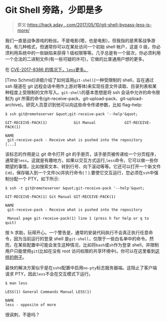 # Git Shell 旁路，少即是多

> 原文:[https://hack aday . com/2017/05/10/git-shell-bypass-less-is-more/](https://hackaday.com/2017/05/10/git-shell-bypass-less-is-more/)

我们一直是战争游戏的粉丝。不是电影(嗯，也是电影)，但我指的是黑客战争游戏。有几种格式，但通常你可以在某处访问一个初始 shell 帐户，这是 0 级，你必须利用系统中的一些缺陷来获得 1 级权限等等。几乎总是有一个层次，你必须利用一个合法的二进制文件(有一些可疑的许可)，它做的比普通用户想的更多。

在 [CVE-2017-8386 的情况下，`less`更多。](https://insinuator.net/2017/05/git-shell-bypass-by-abusing-less-cve-2017-8386/)

[Timo Schmid]详细介绍了如何滥用`git-shell`(一种受限制的 shell，旨在通过 ssh 隧道在 git 远程会话中用作上游对等体)来实现任意文件读取、目录列表和某种程度上受限制的文件写入。`git-shell`的基本思想是将 ssh 会话中允许的命令限制为 git 所需的命令(git-receive-pack、git-upload-pack、git-upload-archive)。研究人员意识到他可以向这些命令传递参数，比如 flag–help:

```
$ ssh git@remoteserver &quot;git-receive-pack '--help'&quot;

GIT-RECEIVE-PACK(1)            Git Manual             GIT-RECEIVE-PACK(1)

NAME
 git-receive-pack - Receive what is pushed into the repository
[...]
```

该标志的作用是让 git 命令打开 git 的手册页，该手册页被传递给一个分页程序，通常是`less`。这就是有趣地方。如果以交互方式运行,`less`命令，它可以做一些你期望的事情，比如搜索文本、转到行号、向下滚动等等。它还可以打开一个新文件(:e)，保存输入到一个文件(s)并执行命令(！).要使它交互运行，您必须在`ssh`中强制分配一个 PTY，如下所示:

```
$ ssh -t git@remoteserver &quot;git-receive-pack '--help'&quot;

GIT-RECEIVE-PACK(1) Git Manual GIT-RECEIVE-PACK(1)

NAME
 git-receive-pack - Receive what is pushed into the repository

 Manual page git-receive-pack(1) line 1 (press h for help or q to quit)

```

按 h 求助，玩得开心。一个警告是，通常的安装代码执行不会真正执行任意命令，因为当前运行的登录 shell 是`git-shell`，仅限于一些白名单中的命令。然而，在某些配置中可能会发生这种情况，比如将`bash`或`sh`作为登录 shell，并限制用户只能使用`git`(比如在没有 root 访问权限的共享环境中)。你可以在这里看到[这样的例子](https://asciinema.org/a/90lfyhow2rxrnikrl2i6sdhk1)。

最快的解决方案似乎是在`sshd`配置中启用`no-pty`标志服务器端。这阻止了客户端请求 PTY，因此`less`不会在交互模式下运行。

```
$ man less

LESS(1) General Commands Manual LESS(1)

NAME
less - opposite of more

```

很讽刺，不是吗？